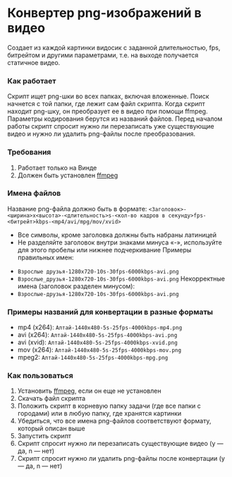 # Конвертер png-изображений в видео
Создает из каждой картинки видосик с заданной длительностью, fps, битрейтом и другими параметрами, т.е. на выходе получается статичное видео.
### Как работает
Скрипт ищет png-шки во всех папках, включая вложенные. Поиск начнется с той папки, где лежит сам файл скрипта. Когда скрипт находит png-шку, он преобразует ее в видео при помощи ffmpeg. 
Параметры кодирования берутся из названий файлов. Перед началом работы скрипт спросит нужно ли перезаписать уже существующие видео и нужно ли удалить png-файлы после преобразования.
### Требования
1. Работает только на Винде
2. Должен быть установлен [ffmpeg](https://ffmpeg.org/)
### Имена файлов
Название png-файла должно быть в формате: `<Заголовок>-<ширина>x<высота>-<длительность>s-<кол-во кадров в секунду>fps-<битрейт>kbps-<mp4/avi/mpg/mov/xvid>`
* Все символы, кроме заголовка должны быть набраны латиницей
* Не разделяйте заголовок внутри знаками минуса «-», используйте для этого пробелы или нижнее подчеркивание
Примеры правильных имен:
- `Взрослые друзья-1280x720-10s-30fps-6000kbps-avi.png`
- `Взрослые_друзья-1280x720-10s-30fps-6000kbps-avi.png`
Некорректные имена (заголовок разделен минусом):
- `Взрослые-друзья-1280x720-10s-30fps-6000kbps-avi.png`
### Примеры названий для конвертации в разные форматы
- mp4 (x264): `Алтай-1440x480-5s-25fps-4000kbps-mp4.png`
- avi (x264): `Алтай-1440x480-5s-25fps-4000kbps-avi.png`
- avi (xvid): `Алтай-1440x480-5s-25fps-4000kbps-xvid.png`
- mov (x264): `Алтай-1440x480-5s-25fps-4000kbps-mov.png`
- mpeg2: `Алтай-1440x480-5s-25fps-4000kbps-mpg.png`
### Как пользоваться
1. Установить [ffmpeg](https://ffmpeg.org/), если он еще не установлен
2. Скачать файл скрипта
3. Положить скрипт в корневую папку задачи (где все папки с городами) или в любую папку, где хранятся картинки
4. Убедиться, что все имена png-файлов соответствуют формату, который описан выше
5. Запустить скрипт
6. Скрипт спросит нужно ли перезаписать существующие видео (y — да, n — нет)
7. Скрипт спросит нужно ли удалить png-файлы после конвертации (y — да, n — нет)